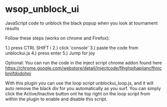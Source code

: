 # wsop_unblock_ui

JavaScript code to unblock the black popup when you look at tournament results

Follow these steps (works on chrome and Firefox):

1.) press CTRL SHIFT i
2.) click 'console'
3.) paste the code from unblockui.js
4.) press enter
5.) Jump for joy


Optional: You can run the code in the inject script chrome addon found here https://chrome.google.com/webstore/detail/injectcode/flhghpihapijancfhnicbnjifdodohpi

With this plugin you can use the loop script unblockui_loop.js, and it will auto remove the black div for you automatically as you surf. You can simply click the Active/Inactive button ont he top right on the loop script from within the plugin to enable and disable this script.

